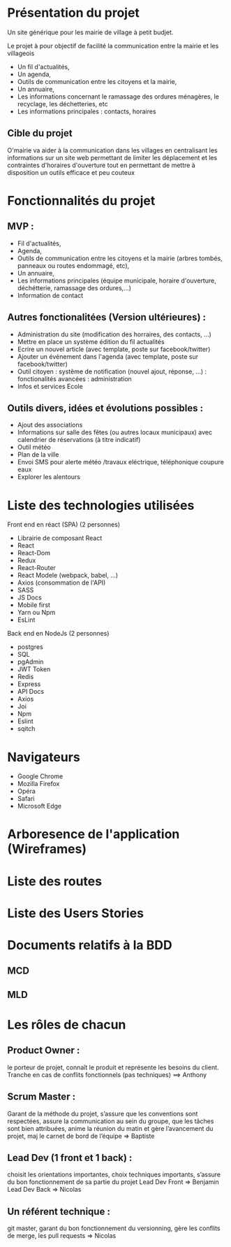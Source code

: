  # Présentation du projet 

Un site générique pour les mairie de village à petit budjet. 

Le projet à pour objectif de facilité la communication entre la mairie et les villageois

- Un fil d'actualités,
- Un agenda,
- Outils de communication entre les citoyens et la mairie,
- Un annuaire,
- Les informations concernant le ramassage des ordures ménagères, le recyclage, les déchetteries, etc
- Les informations principales : contacts, horaires

## Cible du projet

O'mairie va aider à la communication dans les villages en centralisant les informations sur un site web 
permettant de limiter les déplacement et les contraintes d'horaires d'ouverture
tout en permettant de mettre à disposition un outils efficace et peu couteux 


# Fonctionnalités du projet

## MVP : 
  - Fil d'actualités,
  - Agenda,
  - Outils de communication entre les citoyens et la mairie (arbres tombés, panneaux ou routes endommagé, etc),
  - Un annuaire,
  - Les informations principales (équipe municipale, horaire d'ouverture, déchétterie, ramassage des ordures,...)
  - Information de contact

## Autres fonctionalitées (Version ultérieures) :
  - Administration du site (modification des horraires, des contacts, ...)
  - Mettre en place un système édition du fil actualités
  - Ecrire un nouvel article (avec template, poste sur facebook/twitter)
  - Ajouter un événement dans l'agenda (avec template, poste sur facebook/twitter)
  - Outil citoyen : systême de notification (nouvel ajout, réponse, ...)
                  : fonctionalités avancées
                  : administration
  - Infos et services Ecole

## Outils divers, idées et évolutions possibles :
  - Ajout des associations
  - Informations sur salle des fêtes (ou autres locaux municipaux) avec calendrier de réservations (à titre indicatif)
  - Outil météo
  - Plan de la ville
  - Envoi SMS pour alerte météo /travaux eléctrique, téléphonique coupure eaux
  - Explorer les alentours


# Liste des technologies utilisées

Front end en réact (SPA) (2 personnes)

  - Librairie de composant React
  - React
  - React-Dom
  - Redux
  - React-Router
  - React Modele (webpack, babel, ...)
  - Axios (consommation de l'API)
  - SASS
  - JS Docs
  - Mobile first
  - Yarn ou Npm
  - EsLint

Back end en NodeJs (2 personnes)
  - postgres
  - SQL
  - pgAdmin
  - JWT Token
  - Redis
  - Express
  - API Docs
  - Axios
  - Joi
  - Npm
  - Eslint
  - sqitch



# Navigateurs

  - Google Chrome
  - Mozilla Firefox
  - Opéra
  - Safari
  - Microsoft Edge


# Arboresence de l'application (Wireframes)

# Liste des routes


# Liste des Users Stories


# Documents relatifs à la BDD

## MCD
## MLD

# Les rôles de chacun


## Product Owner :
le porteur de projet, connaît le produit et représente les besoins du client. Tranche en cas de conflits fonctionnels (pas techniques)
==> Anthony


## Scrum Master :
Garant de la méthode du projet, s’assure que les conventions sont respectées, assure la communication au sein du groupe, que les tâches sont bien attribuées, anime la réunion du matin et gère l’avancement du projet, maj le carnet de bord de l’équipe
=> Baptiste


## Lead Dev (1 front  et 1 back) :
choisit les orientations importantes, choix techniques importants, s’assure du bon fonctionnement de sa partie du projet
Lead Dev Front => Benjamin
Lead Dev Back => Nicolas


## Un référent technique :
git master, garant du bon fonctionnement du versionning, gère les conflits de merge, les pull requests
=> Nicolas

